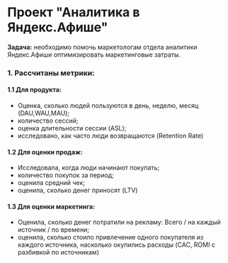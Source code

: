 # Проект "Аналитика в Яндекс.Афише"

**Задача:** необходимо помочь маркетологам отдела аналитики Яндекс.Афиши оптимизировать маркетинговые затраты.

### 1. Рассчитаны метрики:
#### 1.1 Для продукта:
  - Оценка, сколько людей пользуются в день, неделю, месяц (DAU,WAU,MAU);
  - количество сессий;
  - оценка длительности сессии (ASL);
  - исследовано, как часто люди возвращаются (Retention Rate)

#### 1.2 Для оценки продаж:
  - Исследовала, когда люди начинают покупать;
  - количество покупок за период;
  - оценила средний чек;
  - оценила, сколько денег приносят (LTV)

#### 1.3 Для оценки маркетинга:
  - Оценила, сколько денег потратили на рекламу: Всего / на каждый источник / по времени;
  - оценила, сколько стоило привлечение одного покупателя из каждого источника, насколько окупились расходы (CAC, ROMI с разбивкой по источникам)
